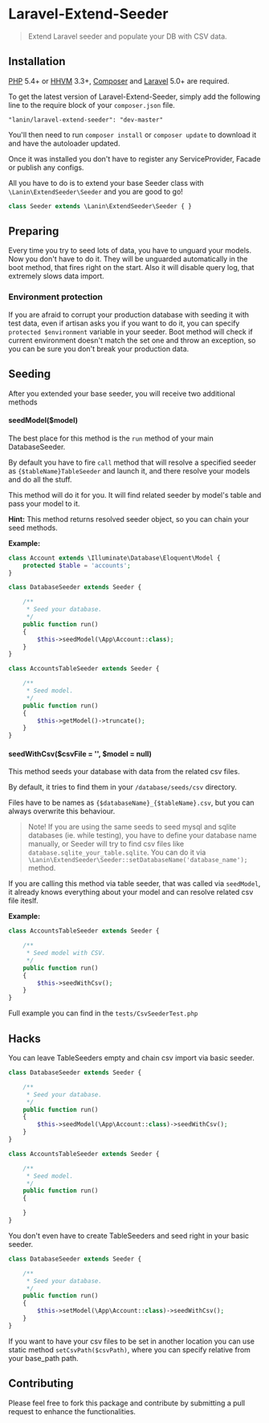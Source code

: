 # Laravel-Extend-Seeder
> Extend Laravel seeder and populate your DB with CSV data. 

## Installation

[PHP](https://php.net) 5.4+ or [HHVM](http://hhvm.com) 3.3+, [Composer](https://getcomposer.org) and [Laravel](http://laravel.com) 5.0+ are required.

To get the latest version of Laravel-Extend-Seeder, simply add the following line to the require block of your `composer.json` file.

```
"lanin/laravel-extend-seeder": "dev-master"
```

You'll then need to run `composer install` or `composer update` to download it and have the autoloader updated.

Once it was installed you don't have to register any ServiceProvider, Facade or publish any configs.

All you have to do is to extend your base Seeder class with `\Lanin\ExtendSeeder\Seeder` and you are good to go!

```php
class Seeder extends \Lanin\ExtendSeeder\Seeder { }
```

## Preparing

Every time you try to seed lots of data, you have to unguard your models. Now you don't have to do it. 
They will be unguarded automatically in the boot method, that fires right on the start. 
Also it will disable query log, that extremely slows data import.

### Environment protection

If you are afraid to corrupt your production database with seeding it with test data, even if artisan asks you if you want to do it,
you can specify `protected $environment` variable in your seeder. Boot method will check if current environment doesn't match the set one
and throw an exception, so you can be sure you don't break your production data.

## Seeding

After you extended your base seeder, you will receive two additional methods

#### seedModel($model)

The best place for this method is the `run` method of your main DatabaseSeeder. 

By default you have to fire `call` method that will resolve a specified seeder as `{$tableName}TableSeeder` and launch it, and there resolve your models and do all the stuff.

This method will do it for you. It will find related seeder by model's table and pass your model to it.

**Hint:** This method returns resolved seeder object, so you can chain your seed methods.

**Example:**

```php
class Account extends \Illuminate\Database\Eloquent\Model {
	protected $table = 'accounts';
}

class DatabaseSeeder extends Seeder {

	/**
	 * Seed your database.
	 */
	public function run()
	{
		$this->seedModel(\App\Account::class);
	}
}

class AccountsTableSeeder extends Seeder {

	/**
	 * Seed model.
	 */
	public function run()
	{
		$this->getModel()->truncate();
	}
}
```

#### seedWithCsv($csvFile = '', $model = null)

This method seeds your database with data from the related csv files.

By default, it tries to find them in your `/database/seeds/csv` directory.

Files have to be names as `{$databaseName}_{$tableName}.csv`, but you can always overwrite this behaviour.

> Note! If you are using the same seeds to seed mysql and sqlite databases (ie. while testing), you have to define your database name manually, or Seeder will try to find csv files like `database.sqlite_your_table.sqlite`. You can do it via `\Lanin\ExtendSeeder\Seeder::setDatabaseName('database_name');` method.

If you are calling this method via table seeder, that was called via `seedModel`, it already knows everything about your model and can resolve related csv file iteslf.

**Example:**
```php
class AccountsTableSeeder extends Seeder {

	/**
	 * Seed model with CSV.
	 */
	public function run()
	{
		$this->seedWithCsv();
	}
}
```

Full example you can find in the `tests/CsvSeederTest.php`

## Hacks

You can leave TableSeeders empty and chain csv import via basic seeder.

```php
class DatabaseSeeder extends Seeder {

	/**
	 * Seed your database.
	 */
	public function run()
	{
		$this->seedModel(\App\Account::class)->seedWithCsv();
	}
}

class AccountsTableSeeder extends Seeder {

	/**
	 * Seed model.
	 */
	public function run()
	{

	}
}
```

You don't even have to create TableSeeders and seed right in your basic seeder.

```php
class DatabaseSeeder extends Seeder {

	/**
	 * Seed your database.
	 */
	public function run()
	{
		$this->setModel(\App\Account::class)->seedWithCsv();
	}
}
```

If you want to have your csv files to be set in another location you can use static method `setCsvPath($csvPath)`, where you can specify relative from your base_path path.

## Contributing

Please feel free to fork this package and contribute by submitting a pull request to enhance the functionalities.

